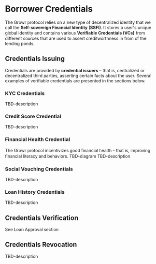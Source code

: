 # Borrower Credentials
The Growr protocol relies on a new type of decentralized identity that we call the **Self-sovereign Financial Identity (SSFI)**. It stores a user's unique global identity and contains various **Veriﬁable Credentials (VCs)** from different sources that are used to assert creditworthness in from of the lending ponds. 
## Credentials Issuing
Credentials are provided by **credential issuers** – that is, centralized or decentralized third parties, asserting certain facts about the user.
Several examples of verifiable credentials are presented in the sections below.
### KYC Credentials
TBD-description
### Credit Score Credential
TBD-description
### Financial Health Credential
The Growr protocol incentivizes good ﬁnancial health – that is, improving ﬁnancial literacy and behaviors.
TBD-diagram
TBD-description
### Social Vouching Credentials
TBD-description
### Loan History Credentials
TBD-description
## Credentials Verification
See Loan Approval section
## Credentials Revocation
TBD-description